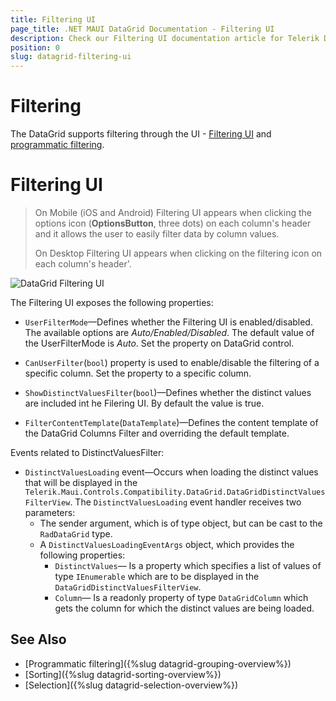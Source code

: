 ```yaml
---
title: Filtering UI
page_title: .NET MAUI DataGrid Documentation - Filtering UI
description: Check our Filtering UI documentation article for Telerik DataGrid for .NET MAUI control.
position: 0
slug: datagrid-filtering-ui
---
```


# Filtering

The DataGrid supports filtering through the UI - [Filtering UI](#filtering-ui) and [programmatic filtering](#programmatic-filtering).


# Filtering UI

> On Mobile (iOS and Android) Filtering UI appears when clicking the options icon (**OptionsButton**, three dots) on each column's header and it allows the user to easily filter data by column values.
>
> On Desktop Filtering UI appears when clicking on the filtering icon on each column's header'.

![DataGrid Filtering UI](../images/datagrid-filtering.png)

The Filtering UI exposes the following properties:

* `UserFilterMode`&mdash;Defines whether the Filtering UI is enabled/disabled. The available options are *Auto/Enabled/Disabled*. The default value of the UserFilterMode is *Auto*. Set the property on DataGrid control.

* `CanUserFilter`(`bool`) property is used to enable/disable the filtering of a specific column. Set the property to a specific column.

* `ShowDistinctValuesFilter`(`bool`)&mdash;Defines whether the distinct values are included int he Filering UI. By default the value is true.
  
* `FilterContentTemplate`(`DataTemplate`)&mdash;Defines the content template of the DataGrid Columns Filter and overriding the default template.


Events related to DistinctValuesFilter:

* `DistinctValuesLoading` event&mdash;Occurs when loading the distinct values that will be displayed in the `Telerik.Maui.Controls.Compatibility.DataGrid.DataGridDistinctValuesFilterView`. The `DistinctValuesLoading` event handler receives two parameters:
	* The sender argument, which is of type object, but can be cast to the `RadDataGrid` type.
	* A `DistinctValuesLoadingEventArgs` object, which provides the following properties:
		- `DistinctValues`&mdash; Is a property which specifies a list of values of type `IEnumerable` which are to be displayed in the `DataGridDistinctValuesFilterView`.
		- `Column`&mdash; Is a readonly property of type `DataGridColumn` which gets the column for which the distinct values are being loaded.

## See Also

- [Programmatic filtering]({%slug datagrid-grouping-overview%})
- [Sorting]({%slug datagrid-sorting-overview%})
- [Selection]({%slug datagrid-selection-overview%})